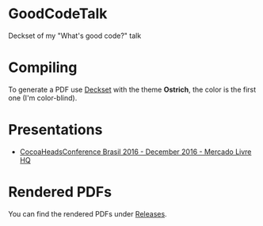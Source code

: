 # GoodCodeTalk
Deckset of my "What's good code?" talk

# Compiling
To generate a PDF use [Deckset](http://www.decksetapp.com) with the theme **Ostrich**, the color is the first one (I'm color-blind).

# Presentations

- [CocoaHeadsConference Brasil 2016 - December 2016 - Mercado Livre HQ](https://github.com/fpg1503/GoodCodeTalk/releases/tag/CocoaHeads-Conf-2016)

# Rendered PDFs

You can find the rendered PDFs under [Releases](https://github.com/fpg1503/GoodCodeTalk/releases).
